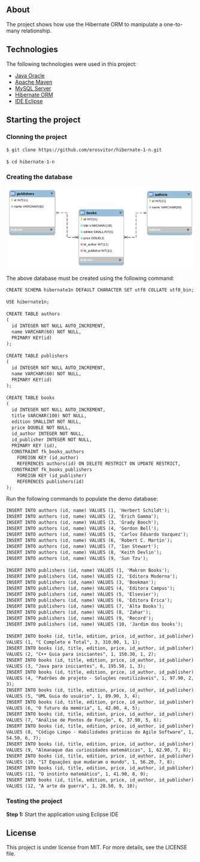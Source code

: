 ## About
The project shows how use the Hibernate ORM to manipulate a one-to-many relationship.

## Technologies
The following technologies were used in this project:

* [Java Oracle](https://www.oracle.com/java/)
* [Apache Maven](https://maven.apache.org/)
* [MySQL Server](https://www.mysql.com/)
* [Hibernate ORM](https://hibernate.org/orm/)
* [IDE Eclipse](https://www.eclipse.org/)

## Starting the project

### Clonning the project
```
$ git clone https://github.com/erosvitor/hibernate-1-n.git

$ cd hibernate-1-n
```

### Creating the database
![](references/hibernate-1-n.png)

The above database must be created using the following command:

```
CREATE SCHEMA hibernate1n DEFAULT CHARACTER SET utf8 COLLATE utf8_bin;

USE hibernate1n;

CREATE TABLE authors
(
  id INTEGER NOT NULL AUTO_INCREMENT,
  name VARCHAR(60) NOT NULL,
  PRIMARY KEY(id)
);

CREATE TABLE publishers
(
  id INTEGER NOT NULL AUTO_INCREMENT,
  name VARCHAR(60) NOT NULL,
  PRIMARY KEY(id)
);

CREATE TABLE books
(
  id INTEGER NOT NULL AUTO_INCREMENT,
  title VARCHAR(100) NOT NULL,
  edition SMALLINT NOT NULL,
  price DOUBLE NOT NULL,
  id_author INTEGER NOT NULL,
  id_publisher INTEGER NOT NULL,
  PRIMARY KEY (id),
  CONSTRAINT fk_books_authors
    FOREIGN KEY (id_author)
    REFERENCES authors(id) ON DELETE RESTRICT ON UPDATE RESTRICT,
  CONSTRAINT fk_books_publishers
    FOREIGN KEY (id_publisher)
    REFERENCES publishers(id)
);
```

Run the following commands to populate the demo database:

```
INSERT INTO authors (id, name) VALUES (1, 'Herbert Schildt');
INSERT INTO authors (id, name) VALUES (2, 'Erich Gamma');
INSERT INTO authors (id, name) VALUES (3, 'Grady Booch');
INSERT INTO authors (id, name) VALUES (4, 'Gordon Bell');
INSERT INTO authors (id, name) VALUES (5, 'Carlos Eduardo Vazquez');
INSERT INTO authors (id, name) VALUES (6, 'Robert C. Martin');
INSERT INTO authors (id, name) VALUES (7, 'Ian Stewart');
INSERT INTO authors (id, name) VALUES (8, 'Keith Devlin');
INSERT INTO authors (id, name) VALUES (9, 'Sun Tzu');

INSERT INTO publishers (id, name) VALUES (1, 'Makron Books');
INSERT INTO publishers (id, name) VALUES (2, 'Editora Moderna');
INSERT INTO publishers (id, name) VALUES (3, 'Bookman');
INSERT INTO publishers (id, name) VALUES (4, 'Editora Campus');
INSERT INTO publishers (id, name) VALUES (5, 'Elsevier');
INSERT INTO publishers (id, name) VALUES (6, 'Editora Érica');
INSERT INTO publishers (id, name) VALUES (7, 'Alta Books');
INSERT INTO publishers (id, name) VALUES (8, 'Zahar');
INSERT INTO publishers (id, name) VALUES (9, 'Record');
INSERT INTO publishers (id, name) VALUES (10, 'Jardim dos books');

INSERT INTO books (id, title, edition, price, id_author, id_publisher) VALUES (1, "C Completo e Total", 3, 310.00, 1, 1);
INSERT INTO books (id, title, edition, price, id_author, id_publisher) VALUES (2, "C++ Guia para iniciantes", 1, 150.30, 1, 2);
INSERT INTO books (id, title, edition, price, id_author, id_publisher) VALUES (3, "Java para iniciantes", 6, 195.50, 1, 3);
INSERT INTO books (id, title, edition, price, id_author, id_publisher) VALUES (4, "Padrões de projeto - Soluções reutilizáveis", 1, 97.90, 2, 3);
INSERT INTO books (id, title, edition, price, id_author, id_publisher) VALUES (5, "UML Guia do usuário", 1, 89.90, 3, 4);
INSERT INTO books (id, title, edition, price, id_author, id_publisher) VALUES (6, "O futuro da memória", 1, 42.00, 4, 5);
INSERT INTO books (id, title, edition, price, id_author, id_publisher) VALUES (7, "Análise de Pontos de Função", 6, 37.90, 5, 6);
INSERT INTO books (id, title, edition, price, id_author, id_publisher) VALUES (8, "Código Limpo - Habilidades práticas do Agile Software", 1, 54.50, 6, 7);
INSERT INTO books (id, title, edition, price, id_author, id_publisher) VALUES (9, "Almanaque das curiosidades matemáticas", 1, 62.90, 7, 8);
INSERT INTO books (id, title, edition, price, id_author, id_publisher) VALUES (10, "17 Equações que mudaram o mundo", 1, 56.20, 7, 8);
INSERT INTO books (id, title, edition, price, id_author, id_publisher) VALUES (11, "O instinto matemático", 1, 41.90, 8, 9);
INSERT INTO books (id, title, edition, price, id_author, id_publisher) VALUES (12, "A arte da guerra", 1, 28.50, 9, 10);
```
### Testing the project
**Step 1:** Start the application using Eclipse IDE

## License
This project is under license from MIT. For more details, see the LICENSE file.
